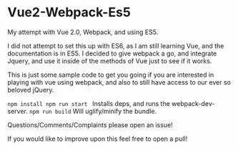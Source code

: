 # Vue2-Webpack-Es5
My attempt with Vue 2.0, Webpack, and using ES5. 

I did not attempt to set this up with ES6, as I am still learning Vue, and the documentation is in ES5. I decided to give webpack a go, and integrate Jquery, and use it inside of the methods of Vue just to see if it works. 

This is just some sample code to get you going if you are interested in playing with vue using webpack, and also to still have access to our ever so beloved jQuery. 

`npm install
 npm run start
`
Installs deps, and runs the webpack-dev-server. 
`npm run build`
Will uglify/minify the bundle. 


Questions/Comments/Complaints please open an issue!

If you would like to improve upon this feel free to open a pull!

